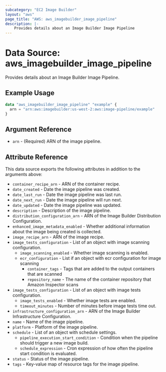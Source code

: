 ```yaml
---
subcategory: "EC2 Image Builder"
layout: "aws"
page_title: "AWS: aws_imagebuilder_image_pipeline"
description: |-
    Provides details about an Image Builder Image Pipeline
---
```


# Data Source: aws_imagebuilder_image_pipeline

Provides details about an Image Builder Image Pipeline.

## Example Usage

```terraform
data "aws_imagebuilder_image_pipeline" "example" {
  arn = "arn:aws:imagebuilder:us-west-2:aws:image-pipeline/example"
}
```

## Argument Reference

* `arn` - (Required) ARN of the image pipeline.

## Attribute Reference

This data source exports the following attributes in addition to the arguments above:

* `container_recipe_arn` - ARN of the container recipe.
* `date_created` - Date the image pipeline was created.
* `date_last_run` - Date the image pipeline was last run.
* `date_next_run` - Date the image pipeline will run next.
* `date_updated` - Date the image pipeline was updated.
* `description` - Description of the image pipeline.
* `distribution_configuration_arn` - ARN of the Image Builder Distribution Configuration.
* `enhanced_image_metadata_enabled` - Whether additional information about the image being created is collected.
* `image_recipe_arn` - ARN of the image recipe.
* `image_tests_configuration` - List of an object with image scanning configuration.
    * `image_scanning_enabled`  - Whether image scanning is enabled.
    * `ecr_configuration`  - List if an object with ecr configuration for image scanning
        * `container_tags`  - Tags that are added to the output containers that are scanned
        * `repository_name`  - The name of the container repository that Amazon Inspector scans
* `image_tests_configuration` - List of an object with image tests configuration.
    * `image_tests_enabled` - Whether image tests are enabled.
    * `timeout_minutes` - Number of minutes before image tests time out.
* `infrastructure_configuration_arn` - ARN of the Image Builder Infrastructure Configuration.
* `name` - Name of the image pipeline.
* `platform` - Platform of the image pipeline.
* `schedule` - List of an object with schedule settings.
    * `pipeline_execution_start_condition` - Condition when the pipeline should trigger a new image build.
    * `schedule_expression` - Cron expression of how often the pipeline start condition is evaluated.
* `status` - Status of the image pipeline.
* `tags` - Key-value map of resource tags for the image pipeline.
